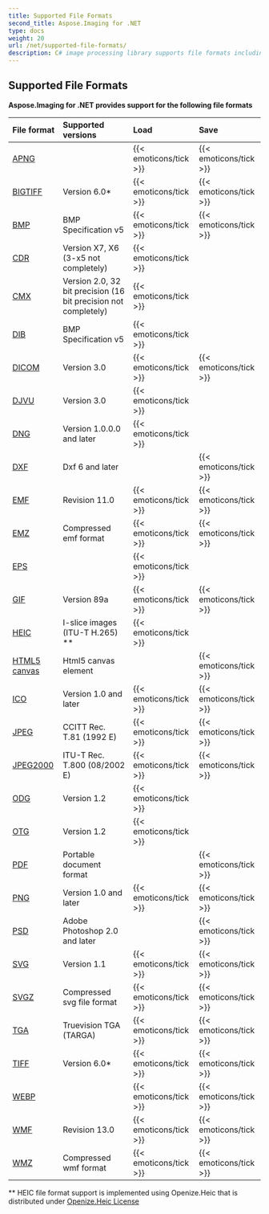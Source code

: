 ```yaml
---
title: Supported File Formats
second_title: Aspose.Imaging for .NET
type: docs
weight: 20
url: /net/supported-file-formats/
description: C# image processing library supports file formats including BMP, GIF, DICOM, DJVU, DNG, EMF, JPEG, ODG, PNG, PSD, TIFF, PDF, EPS, SVG and others.
---
```


## **Supported File Formats**
**Aspose.Imaging for .NET provides support for the following file formats**

|**File format**|**Supported versions**|**Load**|**Save**|
| :- | :- | :- | :- |
|[APNG](https://docs.fileformat.com/image/apng/)| |{{< emoticons/tick >}}|{{< emoticons/tick >}}|
|[BIGTIFF](https://www.awaresystems.be/imaging/tiff/bigtiff.html)|Version 6.0*|{{< emoticons/tick >}}|{{< emoticons/tick >}}|
|[BMP](https://docs.fileformat.com/image/bmp/)|BMP Specification v5|{{< emoticons/tick >}}|{{< emoticons/tick >}}|
|[CDR](https://docs.fileformat.com/image/cdr/)|Version X7, X6 (3-x5 not completely)|{{< emoticons/tick >}}| |
|[CMX](https://docs.fileformat.com/image/cmx/)|Version 2.0, 32 bit precision (16 bit precision not completely)|{{< emoticons/tick >}}| |
|[DIB](https://docs.fileformat.com/image/dib/)|BMP Specification v5|{{< emoticons/tick >}}| |
|[DICOM](https://docs.fileformat.com/image/dicom/)|Version 3.0|{{< emoticons/tick >}}|{{< emoticons/tick >}}|
|[DJVU](https://docs.fileformat.com/image/djvu/)|Version 3.0|{{< emoticons/tick >}}| |
|[DNG](https://docs.fileformat.com/image/dng/)|Version 1.0.0.0 and later|{{< emoticons/tick >}}| |
|[DXF](https://docs.fileformat.com/cad/dxf/)|Dxf 6 and later| |{{< emoticons/tick >}}|
|[EMF](https://docs.fileformat.com/image/emf/)|Revision 11.0|{{< emoticons/tick >}}|{{< emoticons/tick >}}|
|[EMZ](https://docs.fileformat.com/image/emz/)|Compressed emf format|{{< emoticons/tick >}}|{{< emoticons/tick >}}|
|[EPS](https://docs.fileformat.com/page-description-language/eps/)| |{{< emoticons/tick >}}| |
|[GIF](https://docs.fileformat.com/image/gif/)|Version 89a|{{< emoticons/tick >}}|{{< emoticons/tick >}}|
|[HEIC](https://github.com/openize-imaging/Openize.HEIC-for-.NET)|I-slice images (ITU-T H.265) **|{{< emoticons/tick >}}| |
|[HTML5 canvas](https://docs.fileformat.com/web/html/)|Html5 canvas element| |{{< emoticons/tick >}}|
|[ICO](https://docs.fileformat.com/image/ico/)|Version 1.0 and later|{{< emoticons/tick >}}|{{< emoticons/tick >}}|
|[JPEG](https://docs.fileformat.com/image/jpeg/)|CCITT Rec. T.81 (1992 E)|{{< emoticons/tick >}}|{{< emoticons/tick >}}|
|[JPEG2000](https://docs.fileformat.com/image/jp2/)|ITU-T Rec. T.800 (08/2002 E)|{{< emoticons/tick >}}|{{< emoticons/tick >}}|
|[ODG](https://docs.fileformat.com/image/odg/)|Version 1.2|{{< emoticons/tick >}}| |
|[OTG](https://docs.fileformat.com/image/otg/)|Version 1.2|{{< emoticons/tick >}}| |
|[PDF](https://docs.fileformat.com/pdf/)|Portable document format| |{{< emoticons/tick >}}|
|[PNG](https://docs.fileformat.com/image/png/)|Version 1.0 and later|{{< emoticons/tick >}}|{{< emoticons/tick >}}|
|[PSD](https://docs.fileformat.com/image/psd/)|Adobe Photoshop 2.0 and later| |{{< emoticons/tick >}}|
|[SVG](https://docs.fileformat.com/page-description-language/svg/)|Version 1.1|{{< emoticons/tick >}}|{{< emoticons/tick >}}|
|[SVGZ](https://docs.fileformat.com/image/svgz/)|Compressed svg file format|{{< emoticons/tick >}}|{{< emoticons/tick >}}|
|[TGA](https://docs.fileformat.com/image/tga/)|Truevision TGA (TARGA)|{{< emoticons/tick >}}|{{< emoticons/tick >}}|
|[TIFF](https://docs.fileformat.com/image/tiff/)|Version 6.0*|{{< emoticons/tick >}}|{{< emoticons/tick >}}|
|[WEBP](https://docs.fileformat.com/image/webp/)| |{{< emoticons/tick >}}|{{< emoticons/tick >}}|
|[WMF](https://docs.fileformat.com/image/wmf/)|Revision 13.0|{{< emoticons/tick >}}|{{< emoticons/tick >}}|
|[WMZ](https://docs.fileformat.com/image/wmz/)|Compressed wmf format|{{< emoticons/tick >}}|{{< emoticons/tick >}}|

** HEIC file format support is implemented using Openize.Heic that is distributed under [Openize.Heic License](https://raw.githubusercontent.com/openize-imaging/Openize.HEIC-for-.NET/main/LICENSE)